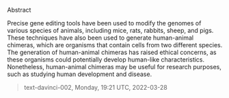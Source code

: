 

Abstract

Precise gene editing tools have been used to modify the genomes of various species of animals, including mice, rats, rabbits, sheep, and pigs. These techniques have also been used to generate human-animal chimeras, which are organisms that contain cells from two different species. The generation of human-animal chimeras has raised ethical concerns, as these organisms could potentially develop human-like characteristics. Nonetheless, human-animal chimeras may be useful for research purposes, such as studying human development and disease.

> text-davinci-002, Monday, 19:21 UTC, 2022-03-28
